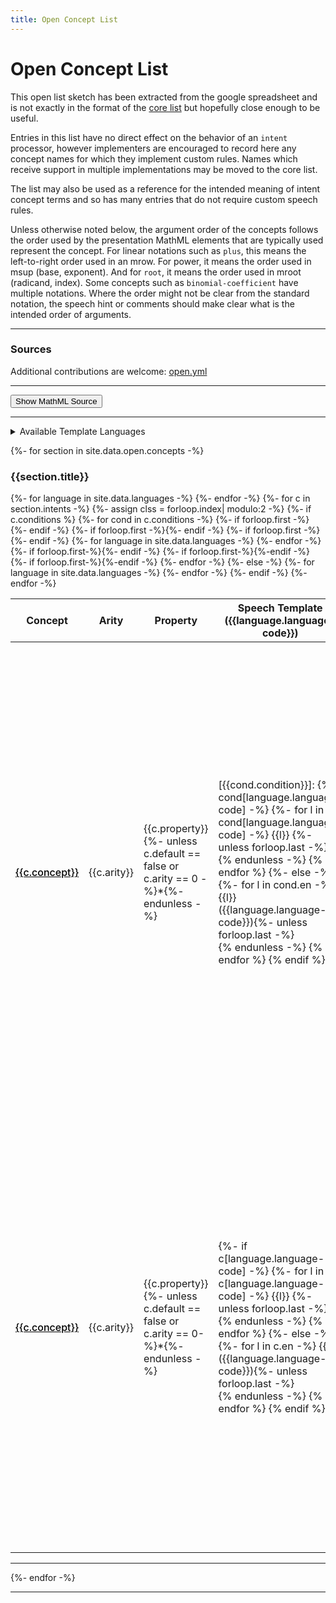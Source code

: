 ```yaml
---
title: Open Concept List
---
```

<script>
  function showmath (){
      const ml =document.querySelectorAll("math");
      for(const m of ml) {
	  const md =  document.createElement("div");
	  md.className="mmlshow";
	  md.textContent=m.outerHTML.replaceAll("<mrow></mrow>","<mrow/>").replaceAll("><",">\n<");
	  m.parentNode.replaceChild(md, m);
      }
  }
</script>
<style>
p.langs {margin:1em; padding:1em;background-color: #EEE}
tr:target >td:first-child {border-left:solid thick black}
span.cb {margin-right: 2em; white-space:nowrap}
.markdown-body table {font-size:85%}
.markdown-body table tr.row0, .markdown-body table th.row0 {background-color:#F6F8FA}
.markdown-body table tr.row1 {background-color:#FEFFFE}
a.link {font-weight:500}
a.self {color: black; font-weight:500}
     [arg] { background-color: #ddfafa;}
     [arg]:hover {display:inline;background-color: #add8e6;}
     [arg]:hover::after {display:inline;vertical-align: sub; font-size: 0.7em; }
     [arg="a1"]:hover::after { content: " $1" ; }
     [arg="a2"]:hover::after { content: " $2" ; }
     [arg="a3"]:hover::after { content: " $3" ; }
     [arg="a4"]:hover::after { content: " $4" ; }
     [arg="a5"]:hover::after { content: " $5" ; }
     [arg="a6"]:hover::after { content: " $6" ; }
     [arg="a7"]:hover::after { content: " $7" ; }
     [arg="a8"]:hover::after { content: " $8" ; }
     [arg="a9"]:hover::after { content: " $9" ; }
math:not(:has(*[intent])) {
    color: red;
    }
div.mmlshow {display:inline-block;padding:1em;margin:.5em;border-radius:1em;font-family:monospace;background-color:#EEE;white-space:pre;}
</style>

<style id="langcss">
{% for language in site.data.languages offset:1-%}
  {%- unless forloop.first %},{% endunless%} *.{{language.language-code}}
{%- endfor -%}
 {display:none}
</style>

# Open Concept List
 
This open list sketch has been extracted from the google spreadsheet
and is not exactly in the format of the [core list](../core) but
hopefully close enough to be useful.

Entries in this list have no direct effect on the behavior of an
`intent` processor, however implementers are encouraged to record here
any concept names for which they implement custom rules. Names which
receive support in multiple implementations may be moved to the core
list.

The list may also be used as a reference for the intended meaning of intent
concept terms and so has many entries that do not require custom speech rules.

Unless otherwise noted below, the argument order of the concepts
follows the order used by the presentation MathML elements that are
typically used represent the concept. For linear notations such as
`plus`, this means the left-to-right order used in an mrow. For power,
it means the order used in msup (base, exponent). And for `root`, it
means the order used in mroot (radicand, index). Some concepts such as
`binomial-coefficient` have multiple notations. Where the
order might not be clear from the standard notation, the speech hint
or comments should make clear what is the intended order of arguments.



----

### Sources

Additional contributions are welcome:
[open.yml](https://github.com/w3c/mathml-docs/blob/main/_data/open.yml)

----

<p><button onclick="showmath()">Show MathML Source</button></p>


----

<details>
<summary>Available Template Languages</summary>
<p id="langchoice" class="langs">
<!-- Loop over languages in _data/languages.yml -->
{%- for language in site.data.languages -%}
{% assign lang = language.language-code %}
<span class="cb">
 <input
	onchange="updatelang(this)"
	type="checkbox"
	{% if lang == "en" or lang == "Xfr" %} checked {% endif %}
      id="cb-{{lang}}"
      name="language"
      value="{{lang}}" />
	  <label for="cb-{{lang}}">{{lang}}: {{language.label-regional}} 
            {%- if lang != "en" %} ({{language.label-english}}){% endif %}</label></span>
{% endfor %}
</p>
</details>

{%- for section in site.data.open.concepts -%}

### {{section.title}}

<table style="width:100%">
<thead>
<tr class="row0">
<th>Concept</th>
<th>Arity</th>
<th>Property</th>
{%- for language in site.data.languages -%}
<th class="{{language.language-code}}">Speech Template ({{language.language-code}})</th> 
{%- endfor -%}
<th style="width:auto">Comments</th>
<th>Subject</th>
<th>Sources</th>
</tr>
</thead>
<tbody>
{%- for c in section.intents -%}
{%- assign clss = forloop.index| modulo:2 -%}
{%- if c.conditions %}
{%- for cond in c.conditions -%}
<tr {% if forloop.first %}id="{{c.concept}}{{c.arity}}{{c.property}}"{% endif %} class="row{{ clss }}">
{%- if forloop.first -%}<td rowspan="{{c.conditions.size}}"><a class="self" href="#{{c.concept}}{{c.arity}}{{c.property}}">{{c.concept}}</a></td>{%- endif -%}
{%- if forloop.first -%}<td rowspan="{{c.conditions.size}}">{{c.arity}}</td>{%- endif -%}
{%- if forloop.first -%}<td rowspan="{{c.conditions.size}}">{{c.property}}{%- unless c.default == false or c.arity == 0 -%}*{%- endunless -%}</td>{%- endif -%}
{%- for language in site.data.languages -%}
<td class="{{language.language-code}}">
[{{cond.condition}}]:
{% if cond[language.language-code] -%}
{%- for l in cond[language.language-code] -%}
{{l}} {%- unless forloop.last -%}<br>{% endunless -%}
{% endfor %}
{%- else -%}
{%- for l in cond.en -%}
{{l}} ({{language.language-code}}){%- unless forloop.last -%}<br>{% endunless -%}
{% endfor %} 
{% endif %}
</td>
{%- endfor -%}
{%- if forloop.first-%}<td style="width:auto" rowspan="{{c.conditions.size}}">{%- for com in c.comments -%}
{{com | markdownify | replace: "<p>", "<span>" | replace: "</p>", "</span>" }}
{%- unless forloop.last -%}<br>{% endunless -%}
{% endfor %}
{%- if c.alias -%}
{%- if c.comments -%}<br>{%- endif -%}
Aliases: {% for al in c.alias -%}{{al}}{%- unless forloop.last -%}<br>{% endunless -%}{%- endfor -%}
{%-endif -%}
</td>{%- endif -%}
{%- if forloop.first-%}<td rowspan="{{c.conditions.size}}">{{c.area}}</td>{%-endif -%}
{%- if forloop.first-%}<td rowspan="{{c.conditions.size}}">
{%- if c.urls -%}
{% for u in c.urls %}
<a href="{{u}}">
{%- if u contains "wikipedia" -%}
Wikipedia
{%- elsif u contains "dlmf" -%}
DLMF
{%- elsif u contains "ncatlab" -%}
nLab
{%- elsif u contains "encyclopediaofmath" -%}
Encyclopedia&#160;of&#160;Math
{%- elsif u contains "stackexchange" -%}
Stackexchange
{%- elsif u contains "mathworld.wolfram" -%}
MathWorld
{%- elsif u contains "arxiv" -%}
arXiv
{%- else -%}
{{ u | remove: "http://" | remove: "https://" | split: "/" | first }}
{%- endif -%}
</a><br/>
{% endfor %}
{%-endif -%}
</td>{%-endif -%}
</tr>
{%- endfor -%}
{%- else -%}
<tr id="{{c.concept}}{{c.arity}}{{c.property}}" class="row{{ clss }}">
<td><a class="self" href="#{{c.concept}}{{c.arity}}{{c.property}}">{{c.concept}}</a></td>
<td>{{c.arity}}</td>
<td>{{c.property}}{%- unless c.default == false or c.arity == 0-%}*{%- endunless -%}</td>
{%- for language in site.data.languages -%}
<td class="{{language.language-code}}">
{%- if c[language.language-code] -%}
{%- for l in c[language.language-code] -%}
{{l}} {%- unless forloop.last -%}<br>{% endunless -%}
{% endfor %}
{%- else -%}
{%- for l in c.en -%}
{{l}} ({{language.language-code}}){%- unless forloop.last -%}<br>{% endunless -%}
{% endfor %} 
{% endif %}
</td>
{%- endfor -%}
<td style="width:auto">{%- for com in c.comments -%}
{{com | markdownify | replace: "<p>", "<span>" | replace: "</p>", "</span>" }}
{%- unless forloop.last -%}<br>{% endunless -%}
{% endfor %}
{%- if c.alias -%}
{%- if c.comments -%}<br>{%- endif -%}
Aliases: {% for al in c.alias -%}{{al}}{%- unless forloop.last -%}, {% endunless -%}{%- endfor -%}
{%-endif -%}
</td>
<td>{{c.area}}</td>
<td>
{%- if c.urls -%}
{% for u in c.urls %}
<a href="{{u}}">
{%- if u contains "wikipedia" -%}
Wikipedia
{%- elsif u contains "dlmf" -%}
DLMF
{%- elsif u contains "ncatlab" -%}
nLab
{%- elsif u contains "encyclopediaofmath" -%}
Encyclopedia&#160;of&#160;Math
{%- elsif u contains "stackexchange" -%}
Stackexchange
{%- elsif u contains "mathworld.wolfram" -%}
MathWorld
{%- elsif u contains "arxiv" -%}
arXiv
{%- else -%}
{{ u | remove: "http://" | remove: "https://" | split: "/" | first }}
{%- endif -%}
</a><br/>
{% endfor %}
{%-endif -%}
</td>
</tr>
{%- endif -%}
{%- endfor -%}
</tbody>
</table>
<hr>
{%- endfor -%}


----


<script>
var LangCss = document.getElementById('langcss');
var langcb=document.getElementById('langchoice').getElementsByTagName('input');
function updatelang (e) {
  LangCss.textContent='';
  for (var i=0, iLen=langcb.length; i<iLen; i++) {
    opt = langcb[i];
    if (!(opt.checked)) {
      LangCss.textContent= LangCss.textContent + "*." + opt.value + " {display:none}";
    }
  }
}
</script>
